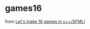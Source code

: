 # games16

from [Let's make 16 games in c++/SFML!](https://www.youtube.com/playlist?list=PLB_ibvUSN7mzUffhiay5g5GUHyJRO4DYr)
